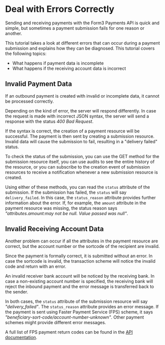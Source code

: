 
# Deal with Errors Correctly

Sending and receiving payments with the Form3 Payments API is quick and simple, but sometimes a payment submission fails for one reason or another.

This tutorial takes a look at different errors that can occur during a payment submission and explains how they can be diagnosed. This tutorial covers the following topics:

- What happens if payment data is incomplete
- What happens if the receiving account data is incorrect

## Invalid Payment Data

If an outbound payment is created with invalid or incomplete data, it cannot be processed correctly.

Depending on the kind of error, the server will respond differently. In case the request is made with incorrect JSON syntax, the server will send a response with the status _400 Bad Request_.

If the syntax is correct, the creation of a payment resource will be successful. The payment is then sent by creating a submission resource. Invalid data will cause the submission to fail, resulting in a "delivery failed" status. 

To check the status of the submission, you can use the GET method for the submission resource itself, you can use audits to see the entire history of the resource, or you can subscribe to the creation event of submission resources to receive a notification whenever a new submission resource is created.

Using either of these methods, you can read the `status` attribute of the submission. If the submission has failed, the `status` will say `delivery_failed`. In this case, the `status_reason` attribute provides further information about the error. If, for example, the `amount` attribute in the payment resource was missing, the status reason says _"attributes.amount:may not be null. Value passed was null"_. 

## Invalid Receiving Account Data

Another problem can occur if all the attributes in the payment resource are correct, but the account number or the sortcode of the recipient are invalid.

Since the payment is formally correct, it is submitted without an error. In case the sortcode is invalid, the transaction scheme will notice the invalid code and return with an error.

An invalid receiver bank account will be noticed by the receiving bank. In case a non-existing account number is specified, the receiving bank will reject the inbound payment and the error message is transferred back to the sender.

In both cases, the `status` attribute of the submission resource will say _"delivery_failed"_. The `status_reason` attribute provides an error message. If the payment is sent using Faster Payment Service (FPS) scheme, it says _"beneficiary-sort-code/account-number-unknown"_. Other payment schemes might provide different error messages.

A full list of FPS payment return codes can be found in the [API documentation](/api.html#payment-return-codes).